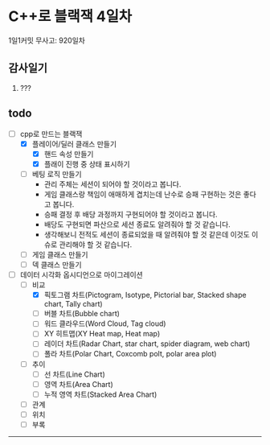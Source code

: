# C++로 블랙잭 4일차

1일1커밋 무사고: 920일차

## 감사일기

1. ???

## todo

- [ ] cpp로 만드는 블랙잭
  - [x] 플레이어/딜러 클래스 만들기
    - [x] 핸드 속성 만들기
    - [x] 플래이 진행 중 상태 표시하기
  - [ ] 베팅 로직 만들기
    - 관리 주체는 세션이 되어야 할 것이라고 봅니다.
    - 게임 클래스랑 책임이 애매하게 겹치는데 난수로 승패 구현하는 것은 좋다고 봅니다.
    - 승패 결정 후 배당 과정까지 구현되어야 할 것이라고 봅니다.
    - 배당도 구현되면 파산으로 세션 종료도 알려줘야 할 것 같습니다.
    - 생각해보니 전적도 세션이 종료되었을 때 알려줘야 할 것 같은데 이것도 이슈로 관리해야 할 것 같습니다.
  - [ ] 게임 클래스 만들기
  - [ ] 덱 클래스 만들기
- [ ] 데이터 시각화 옵시디언으로 마이그레이션
  - [ ] 비교
    - [x] 픽토그램 차트(Pictogram, Isotype, Pictorial bar, Stacked shape chart, Tally chart)
    - [ ] 버블 차트(Bubble chart)
    - [ ] 워드 클라우드(Word Cloud, Tag cloud)
    - [ ] XY 히트맵(XY Heat map, Heat map)
    - [ ] 레이더 차트(Radar Chart, star chart, spider diagram, web chart)
    - [ ] 폴라 차트(Polar Chart, Coxcomb polt, polar area plot)
  - [ ] 추이
    - [ ] 선 차트(Line Chart)
    - [ ] 영역 차트(Area Chart)
    - [ ] 누적 영역 차트(Stacked Area Chart)
  - [ ] 관계
  - [ ] 위치
  - [ ] 부록

---


